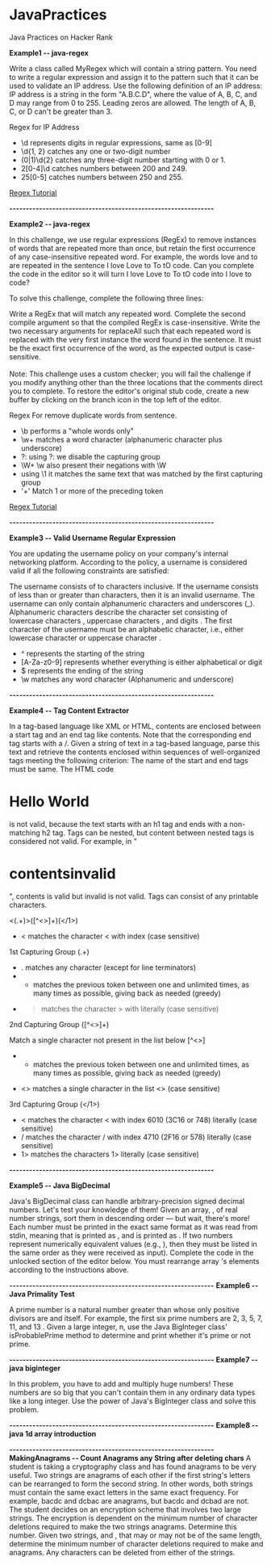 # JavaPractices
Java Practices on Hacker Rank

**Example1 -- java-regex**

Write a class called MyRegex which 
will contain a string pattern. You need to write a regular expression and assign it to the pattern such that it can be used to validate an IP address. Use the following definition of an IP address:
IP address is a string in the form "A.B.C.D", where the value of A, B, C, and D may range from 0 to 255. Leading zeros are allowed. The length of A, B, C, or D can't be greater than 3.

Regex for IP Address
- \d represents digits in regular expressions, same as [0-9]
- \d{1, 2} catches any one or two-digit number
- (0|1)\d{2} catches any three-digit number starting with 0 or 1.
- 2[0-4]\d catches numbers between 200 and 249.
- 25[0-5] catches numbers between 250 and 255.

[Regex Tutorial](https://medium.com/factory-mind/regex-tutorial-a-simple-cheatsheet-by-examples-649dc1c3f285)

****--------------------------------------------------------------****

**Example2 -- java-regex**

In this challenge, we use regular expressions (RegEx) to remove instances of words that are repeated more than once, but retain the first occurrence of any case-insensitive repeated word. For example, the words love and to are repeated in the sentence I love Love to To tO code. Can you complete the code in the editor so it will turn I love Love to To tO code into I love to code?

To solve this challenge, complete the following three lines:

Write a RegEx that will match any repeated word.
Complete the second compile argument so that the compiled RegEx is case-insensitive.
Write the two necessary arguments for replaceAll such that each repeated word is replaced with the very first instance the word found in the sentence. It must be the exact first occurrence of the word, as the expected output is case-sensitive.
<br><br>Note: This challenge uses a custom checker; you will fail the challenge if you modify anything other than the three locations that the comments direct you to complete. To restore the editor's original stub code, create a new buffer by clicking on the branch icon in the top left of the editor.

Regex For remove duplicate words from sentence.

- \b performs a "whole words only"
- \w+ matches a word character (alphanumeric character plus underscore)
- ?: using ?: we disable the capturing group 
- \W+ \w also present their negations with \W
- using \1 it matches the same text that was matched by the first capturing group
- '+' Match 1 or more of the preceding token

[Regex Tutorial](https://medium.com/factory-mind/regex-tutorial-a-simple-cheatsheet-by-examples-649dc1c3f285)

****--------------------------------------------------------------****

**Example3 -- Valid Username Regular Expression**

You are updating the username policy on your company's internal networking platform. According to the policy, a username is considered valid if all the following constraints are satisfied:

The username consists of  to  characters inclusive. If the username consists of less than  or greater than  characters, then it is an invalid username.
The username can only contain alphanumeric characters and underscores (_). Alphanumeric characters describe the character set consisting of lowercase characters , uppercase characters , and digits .
The first character of the username must be an alphabetic character, i.e., either lowercase character  or uppercase character .

- ^ represents the starting of the string
- [A-Za-z0-9] represents whether everything is either alphabetical or digit
- $ represents the ending of the string
- \w matches any word character (Alphanumeric and underscore)

****--------------------------------------------------------------****

**Example4 -- Tag Content Extractor**

In a tag-based language like XML or HTML, contents are enclosed between a start tag and an end tag like <tag>contents</tag>. Note that the corresponding end tag starts with a /.
Given a string of text in a tag-based language, parse this text and retrieve the contents enclosed within sequences of well-organized tags meeting the following criterion:
The name of the start and end tags must be same. The HTML code <h1>Hello World</h2> is not valid, because the text starts with an h1 tag and ends with a non-matching h2 tag.
Tags can be nested, but content between nested tags is considered not valid. For example, in "<h1><a>contents</a>invalid</h1>", contents is valid but invalid is not valid.
Tags can consist of any printable characters.

<(.+)>([^<>]+)(<\/1>)

- < matches the character < with index (case sensitive)

1st Capturing Group (.+)

- . matches any character (except for line terminators)
- + matches the previous token between one and unlimited times, as many times as possible, giving back as needed (greedy)
- > matches the character > with literally (case sensitive)

2nd Capturing Group ([^<>]+)

Match a single character not present in the list below [^<>]
- + matches the previous token between one and unlimited times, as many times as possible, giving back as needed (greedy)

- <> matches a single character in the list <> (case sensitive)

3rd Capturing Group (<\/1>)
- < matches the character < with index 6010 (3C16 or 748) literally (case sensitive)
- \/ matches the character / with index 4710 (2F16 or 578) literally (case sensitive)
- 1> matches the characters 1> literally (case sensitive)

****--------------------------------------------------------------****

**Example5 -- Java BigDecimal**

Java's BigDecimal class can handle arbitrary-precision signed decimal numbers. Let's test your knowledge of them!
Given an array, , of  real number strings, sort them in descending order — but wait, there's more! Each number must be printed in the exact same format as it was read from stdin, meaning that  is printed as , and  is printed as . If two numbers represent numerically equivalent values (e.g., ), then they must be listed in the same order as they were received as input).
Complete the code in the unlocked section of the editor below. You must rearrange array 's elements according to the instructions above.

****--------------------------------------------------------------****
**Example6 -- Java Primality Test**

A prime number is a natural number greater than  whose only positive divisors are  and itself. For example, the first six prime numbers are 2, 3, 5, 7, 11, and 13 .
Given a large integer, n, use the Java BigInteger class' isProbablePrime method to determine and print whether it's prime or not prime.

****--------------------------------------------------------------****
**Example7 -- java biginteger**

In this problem, you have to add and multiply huge numbers! These numbers are so big that you can't contain them in any ordinary data types like a long integer.
Use the power of Java's BigInteger class and solve this problem.

****--------------------------------------------------------------****
**Example8 -- java 1d array introduction**



****--------------------------------------------------------------****
**MakingAnagrams -- Count Anagrams any String after deleting chars**
A student is taking a cryptography class and has found anagrams to be very useful. Two strings are anagrams of each other if the first string's letters can be rearranged to form the second string. In other words, both strings must contain the same exact letters in the same exact frequency. For example, bacdc and dcbac are anagrams, but bacdc and dcbad are not.
The student decides on an encryption scheme that involves two large strings. The encryption is dependent on the minimum number of character deletions required to make the two strings anagrams. Determine this number.
Given two strings,  and , that may or may not be of the same length, determine the minimum number of character deletions required to make  and  anagrams. Any characters can be deleted from either of the strings.
 